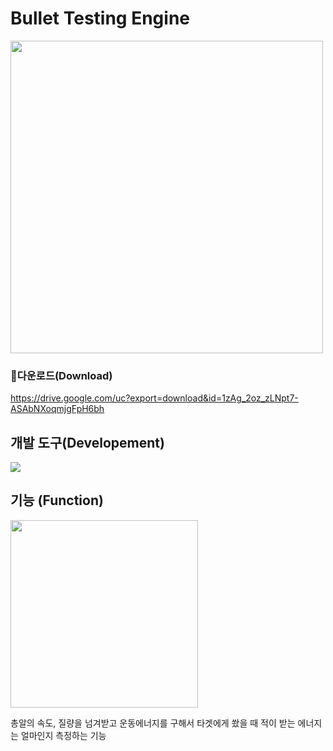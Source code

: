 # Bullet Testing Engine
<img src="https://github.com/Show-Boo/Bullet_Testing_Engine/assets/127947296/41d6bbbb-6f6a-43db-9504-d2333c30c692" width="500">

### 💾다운로드(Download)
https://drive.google.com/uc?export=download&id=1zAg_2oz_zLNpt7-ASAbNXoqmjgFpH6bh

## 개발 도구(Developement)
<img src="https://img.shields.io/badge/python-3776AB?style=for-the-badge&logo=python&logoColor=white">

## 기능 (Function)
<img src="https://github.com/Show-Boo/Bullet_Testing_Engine/assets/127947296/aa09272e-513f-4d95-a192-1a47e43c85ec" width="300">

총알의 속도, 질량을 넘겨받고 운동에너지를 구해서 타겟에게 쐈을 때 적이 받는 에너지는 얼마인지 측정하는 기능


